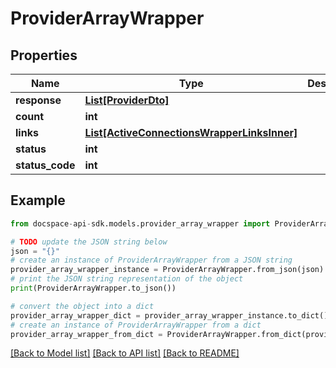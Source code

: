 # ProviderArrayWrapper

## Properties

Name | Type | Description | Notes
------------ | ------------- | ------------- | -------------
**response** | [**List[ProviderDto]**](ProviderDto.md) |  | [optional] 
**count** | **int** |  | [optional] 
**links** | [**List[ActiveConnectionsWrapperLinksInner]**](ActiveConnectionsWrapperLinksInner.md) |  | [optional] 
**status** | **int** |  | [optional] 
**status_code** | **int** |  | [optional] 

## Example

```python
from docspace-api-sdk.models.provider_array_wrapper import ProviderArrayWrapper

# TODO update the JSON string below
json = "{}"
# create an instance of ProviderArrayWrapper from a JSON string
provider_array_wrapper_instance = ProviderArrayWrapper.from_json(json)
# print the JSON string representation of the object
print(ProviderArrayWrapper.to_json())

# convert the object into a dict
provider_array_wrapper_dict = provider_array_wrapper_instance.to_dict()
# create an instance of ProviderArrayWrapper from a dict
provider_array_wrapper_from_dict = ProviderArrayWrapper.from_dict(provider_array_wrapper_dict)
```
[[Back to Model list]](../README.md#documentation-for-models) [[Back to API list]](../README.md#documentation-for-api-endpoints) [[Back to README]](../README.md)


